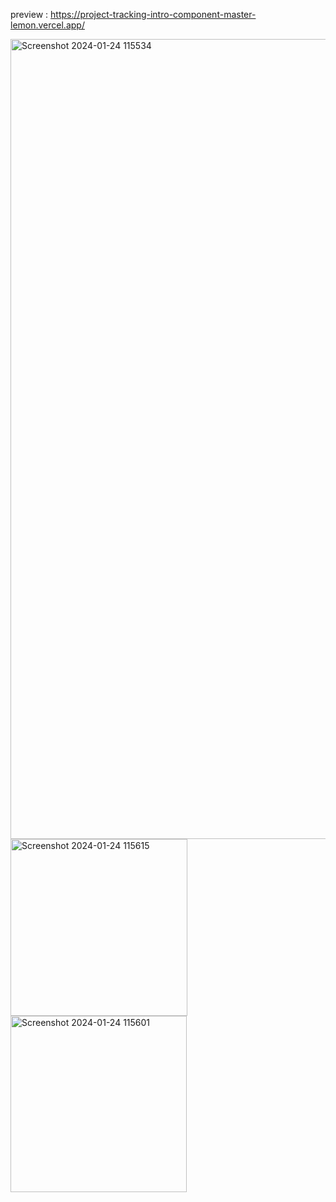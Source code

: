 preview : https://project-tracking-intro-component-master-lemon.vercel.app/

<img width="1280" alt="Screenshot 2024-01-24 115534" src="https://github.com/night-sornram/project-tracking-intro-component-master/assets/136814474/558d8a9e-0f75-48eb-90ea-f9ae4adefd50">
<img width="283" alt="Screenshot 2024-01-24 115615" src="https://github.com/night-sornram/project-tracking-intro-component-master/assets/136814474/d99090e6-dec1-4991-9b43-d88fe69addc0">
<img width="282" alt="Screenshot 2024-01-24 115601" src="https://github.com/night-sornram/project-tracking-intro-component-master/assets/136814474/bc9a41c1-b8ef-470c-819c-4b13be737fb9">
